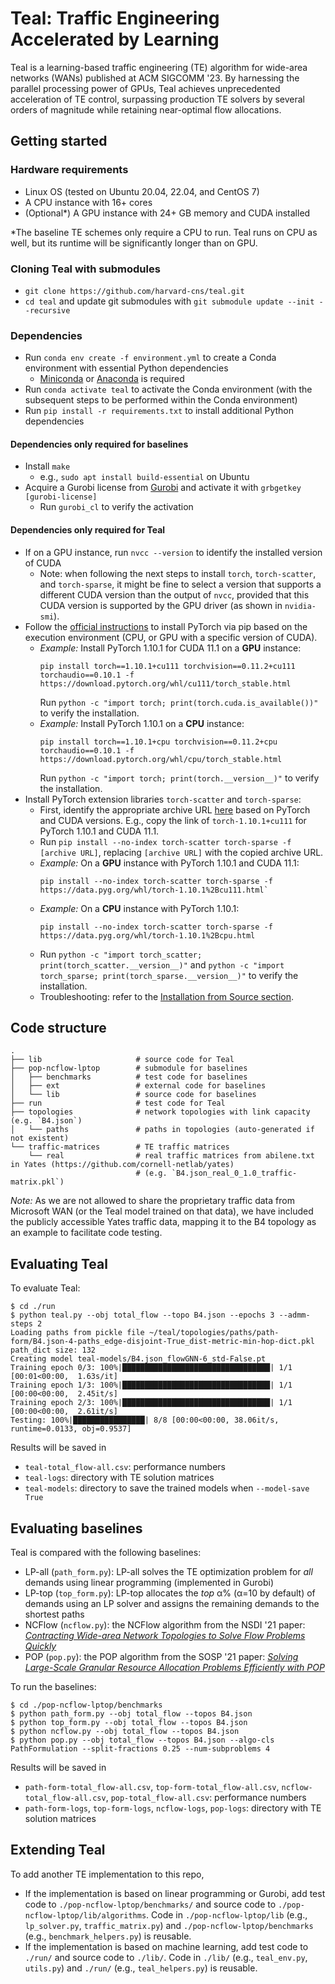# Teal: Traffic Engineering Accelerated by Learning

Teal is a learning-based traffic engineering (TE) algorithm for wide-area networks (WANs) published at ACM SIGCOMM '23.
By harnessing the parallel processing power of GPUs, Teal achieves unprecedented
acceleration of TE control, surpassing production TE solvers by several orders of magnitude
while retaining near-optimal flow allocations.

## Getting started

### Hardware requirements

- Linux OS (tested on Ubuntu 20.04, 22.04, and CentOS 7)
- A CPU instance with 16+ cores
- (Optional\*) A GPU instance with 24+ GB memory and CUDA installed

\*The baseline TE schemes only require a CPU to run. Teal runs on CPU as well, but its runtime will be significantly longer than on GPU.

### Cloning Teal with submodules
- `git clone https://github.com/harvard-cns/teal.git`
- `cd teal` and update git submodules with `git submodule update --init --recursive`

### Dependencies
- Run `conda env create -f environment.yml` to create a Conda environment with essential Python dependencies
    - [Miniconda](https://docs.anaconda.com/free/anaconda/install/index.html) or [Anaconda](https://docs.anaconda.com/free/anaconda/install/index.html) is required
- Run `conda activate teal` to activate the Conda environment (with the subsequent steps to be performed within the Conda environment)
- Run `pip install -r requirements.txt` to install additional Python dependencies

#### Dependencies only required for baselines
- Install `make`
    - e.g., `sudo apt install build-essential` on Ubuntu
- Acquire a Gurobi license from [Gurobi](https://www.gurobi.com/solutions/licensing/) and activate it with `grbgetkey [gurobi-license]`
    - Run `gurobi_cl` to verify the activation

#### Dependencies only required for Teal
- If on a GPU instance, run `nvcc --version` to identify the installed version of CUDA
    - Note: when following the next steps to install `torch`, `torch-scatter`, and `torch-sparse`, it might be fine to select a version that supports a different CUDA version than the output of `nvcc`, provided that this CUDA version is supported by the GPU driver (as shown in `nvidia-smi`).
- Follow the [official instructions](https://pytorch.org/get-started/previous-versions/) to install PyTorch via pip based on the execution environment (CPU, or GPU with a specific version of CUDA).
    - *Example:* Install PyTorch 1.10.1 for CUDA 11.1 on a **GPU** instance:
        ```
        pip install torch==1.10.1+cu111 torchvision==0.11.2+cu111 torchaudio==0.10.1 -f https://download.pytorch.org/whl/cu111/torch_stable.html
        ```
        Run `python -c "import torch; print(torch.cuda.is_available())"` to verify the installation.
    - *Example:* Install PyTorch 1.10.1 on a **CPU** instance:
        ```
        pip install torch==1.10.1+cpu torchvision==0.11.2+cpu torchaudio==0.10.1 -f https://download.pytorch.org/whl/cpu/torch_stable.html
        ```
        Run `python -c "import torch; print(torch.__version__)"` to verify the installation.
- Install PyTorch extension libraries `torch-scatter` and `torch-sparse`:
    - First, identify the appropriate archive URL [here](https://data.pyg.org/whl/) based on PyTorch and CUDA versions. E.g., copy the link of `torch-1.10.1+cu111` for PyTorch 1.10.1 and CUDA 11.1.
    - Run `pip install --no-index torch-scatter torch-sparse -f [archive URL]`, replacing `[archive URL]` with the copied archive URL.
    - *Example:* On a **GPU** instance with PyTorch 1.10.1 and CUDA 11.1:
        ```
        pip install --no-index torch-scatter torch-sparse -f https://data.pyg.org/whl/torch-1.10.1%2Bcu111.html`
        ```
    - *Example:* On a **CPU** instance with PyTorch 1.10.1:
        ```
       pip install --no-index torch-scatter torch-sparse -f https://data.pyg.org/whl/torch-1.10.1%2Bcpu.html
        ```
    - Run `python -c "import torch_scatter; print(torch_scatter.__version__)"` and `python -c "import torch_sparse; print(torch_sparse.__version__)"` to verify the installation.
    - Troubleshooting: refer to the [Installation from Source section](https://pytorch-geometric.readthedocs.io/en/latest/install/installation.html#installation-from-source).

## Code structure
```
.
├── lib                     # source code for Teal
├── pop-ncflow-lptop        # submodule for baselines
│   ├── benchmarks          # test code for baselines
│   ├── ext                 # external code for baselines
│   └── lib                 # source code for baselines
├── run                     # test code for Teal
├── topologies              # network topologies with link capacity (e.g. `B4.json`)
│   └── paths               # paths in topologies (auto-generated if not existent)
└── traffic-matrices        # TE traffic matrices
    └── real                # real traffic matrices from abilene.txt in Yates (https://github.com/cornell-netlab/yates)
                            # (e.g. `B4.json_real_0_1.0_traffic-matrix.pkl`)
```

*Note:* As we are not allowed to share the proprietary traffic data from Microsoft WAN (or the Teal model trained on that data), we have included the publicly accessible Yates traffic data, mapping it to the B4 topology as an example to facilitate code testing.

## Evaluating Teal
To evaluate Teal:
```
$ cd ./run
$ python teal.py --obj total_flow --topo B4.json --epochs 3 --admm-steps 2
Loading paths from pickle file ~/teal/topologies/paths/path-form/B4.json-4-paths_edge-disjoint-True_dist-metric-min-hop-dict.pkl
path_dict size: 132
Creating model teal-models/B4.json_flowGNN-6_std-False.pt
Training epoch 0/3: 100%|█████████████████████████████████| 1/1 [00:01<00:00,  1.63s/it]
Training epoch 1/3: 100%|█████████████████████████████████| 1/1 [00:00<00:00,  2.45it/s]
Training epoch 2/3: 100%|█████████████████████████████████| 1/1 [00:00<00:00,  2.61it/s]
Testing: 100%|████████████████| 8/8 [00:00<00:00, 38.06it/s, runtime=0.0133, obj=0.9537]
```
Results will be saved in
- `teal-total_flow-all.csv`: performance numbers
- `teal-logs`: directory with TE solution matrices
- `teal-models`: directory to save the trained models when `--model-save True`

## Evaluating baselines
Teal is compared with the following baselines:
- LP-all (`path_form.py`): LP-all solves the TE optimization problem for *all* demands using linear programming (implemented in Gurobi)
- LP-top (`top_form.py`): LP-top allocates the *top* α% (α=10 by default) of demands using an LP solver and assigns the remaining demands to the shortest paths
- NCFlow (`ncflow.py`): the NCFlow algorithm from the NSDI '21 paper: [*Contracting Wide-area Network Topologies to Solve Flow Problems Quickly*](https://www.usenix.org/conference/nsdi21/presentation/abuzaid)
- POP (`pop.py`): the POP algorithm from the SOSP '21 paper: [*Solving Large-Scale Granular Resource Allocation Problems Efficiently with POP*](https://dl.acm.org/doi/10.1145/3477132.3483588)

To run the baselines:
```
$ cd ./pop-ncflow-lptop/benchmarks
$ python path_form.py --obj total_flow --topos B4.json
$ python top_form.py --obj total_flow --topos B4.json
$ python ncflow.py --obj total_flow --topos B4.json
$ python pop.py --obj total_flow --topos B4.json --algo-cls PathFormulation --split-fractions 0.25 --num-subproblems 4
```
Results will be saved in
- `path-form-total_flow-all.csv`, `top-form-total_flow-all.csv`, `ncflow-total_flow-all.csv`, `pop-total_flow-all.csv`: performance numbers
- `path-form-logs`, `top-form-logs`, `ncflow-logs`, `pop-logs`: directory with TE solution matrices

## Extending Teal

To add another TE implementation to this repo,

- If the implementation is based on linear programming or Gurobi, add test code to `./pop-ncflow-lptop/benchmarks/` and source code to `./pop-ncflow-lptop/lib/algorithms`. Code in `./pop-ncflow-lptop/lib` (e.g., `lp_solver.py`, `traffic_matrix.py`) and `./pop-ncflow-lptop/benchmarks` (e.g., `benchmark_helpers.py`) is reusable.
- If the implementation is based on machine learning, add test code to `./run/` and source code to `./lib/`. Code in `./lib/` (e.g., `teal_env.py`, `utils.py`) and `./run/` (e.g., `teal_helpers.py`) is reusable.
